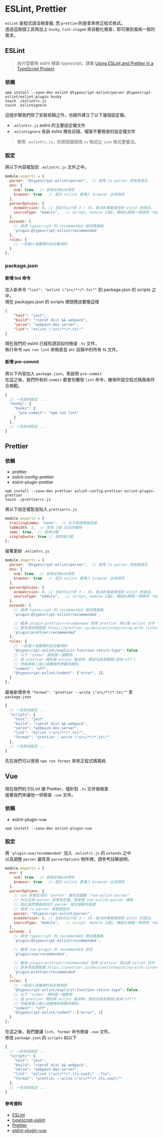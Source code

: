 
# ESLint, Prettier

`eslint` 是程式語法檢查器, 而 `prettier`則是拿來修正程式格式。  
透過這兩個工具再加上 `husky`, `lint-staged` 來自動化檢查，即可做到風格一致的需求。  

## ESLint

> 為什麼要用 eslint 檢查 typescript，請看 [Using ESLint and Prettier in a TypeScript Project](https://dev.to/robertcoopercode/using-eslint-and-prettier-in-a-typescript-project-53jb)

### 依賴

```shell
npm install --save-dev eslint @typescript-eslint/parser @typescript-eslint/eslint-plugin husky
touch ./eslintrc.js
touch .eslintignore
```

這個步驟我們除了安裝依賴之外，也額外建立了以下幾個設定檔，  
- `.eslintrc.js` eslint 的主要設定檔文件
- `.eslintignore` 告訴 eslint 哪些目錄、檔案不要檢查的設定檔文件

> 使用 `.eslintrc.js`，的原因是因為 `js` 格式比 `json` 格式更靈活。  

### 設定

將以下內容複製到 `.eslintrc.js` 文件之中。  

```javascript
module.exports = {
  parser: "@typescript-eslint/parser",  // 使用 ts-parser 來檢查語法
  env: {
    es6: true,  // 啟用全局es6特性
    browser: true   // 提示 eslint 要導入 browser 全局特性
  },
  parserOptions: {
    ecmaVersion: 8, // 目前可以介於 3 ~ 10，取決於專案使用到 es{n} 的語法。
    sourceType: "module",   // script, module 2選1，模組化開發一律使用 "module"
  },
  extends: [
    // 啟用 typescript 的 recommended 程式碼風格
    'plugin:@typescript-eslint/recommended'
  ],
  rules: {
    // 一些個人或團隊的自定義規則
  }
};
```
### package.json

#### 新增 lint 命令

加入新命令 `"lint": "eslint \"src/**/*.ts\""` 到 package.json 的 scripts 之中，  
現在 packages.json 的 scripts 裡頭應該要像這樣

```json
{
    "test": "jest",
    "build": "rimraf dist && webpack",
    "serve": "webpack-dev-server",
    "lint": "eslint \"src/**/*.ts\""
}
```

現在我們的 eslint 已經知道該如何檢查 `.ts` 文件，  
執行命令 `npm run lint` 來檢查並 src 目錄中的所有 ts 文件。

#### 新增 pre-commit

將以下內容加入 `package.json`，來啟用 `pre-commit`  
在這之後，我們所有的 `commit` 都會先觸發 `lint` 命令，確保所提交程式碼風格符合規範。  

```javascript
{
  // 一些其他設定 ....
  "husky": {
    "hooks": {
      "pre-commit": "npm run lint"
    }
  },
  // 一些其他設定 ...
}
```

## Prettier

### 依賴

- prettier
- eslint-config-prettier
- eslint-plugin-prettier

```shell
npm install --save-dev prettier eslint-config-prettier eslint-plugin-prettier
touch ./prettierrc.js
```

將以下設定複製並貼入 `prettierrc.js`  

```javascript
module.exports = {
  trailingComma: "none",  // 永不使用尾隨逗號
  tabWidth: 2,  // 使用 2個 空白的縮排
  semi: true,  // 使用分號
  singleQuote: true // 使用單引號
};
```

接著更新 `.eslintrc.js`

```javascript
module.exports = {
  parser: "@typescript-eslint/parser",  // 使用 ts-parser 來檢查語法
  env: {
    es6: true,  // 啟用全局es6特性
    browser: true   // 提示 eslint 要導入 browser 全局特性
  },
  parserOptions: {
    ecmaVersion: 8, // 目前可以介於 3 ~ 10，取決於專案使用到 es{n} 的語法。
    sourceType: "module",   // script, module 2選1，模組化開發一律使用 "module"
  },
  extends: [
    // 啟用 typescript 的 recommended 程式碼風格
    'plugin:@typescript-eslint/recommended',

    // 繼承 plugin:prettier/recommended 使得 prettier 得以跟 eslint 合作
    // 更多資訊請閱讀 https://prettier.io/docs/en/integrating-with-linters.html#use-eslint-to-run-prettier
    'plugin:prettier/recommended' 
  ],
  rules: {
    // 一些個人或團隊的自定義規則
    "@typescript-eslint/explicit-function-return-type": false
    // 以下 "index" 規則是一個範例
    // 當 prettier 規則與 eslint 衝突時，應該先將其關閉(設為"off")
    // 然後再寫入個人或團隊所想要的規則。
    "indent": "off",
    "@typescript-eslint/indent": ["error", 2],
  }
};
```

最後新增命令 `"format": "prettier --write \"src/**/*.ts\""` 至 `package.json`  

```javascript
{
  // 一些其他設定 ...
  "scripts": {
    "test": "jest",
    "build": "rimraf dist && webpack",
    "serve": "webpack-dev-server",
    "lint": "eslint \"src/**/*.ts\"",
    "format": "prettier --write \"src/**/*.ts\""
  },
  // 一些其他設定 ...
}
```

先在我們可以使用 `npm run format` 來修正程式碼風格

## Vue

現在我們的 ESLint 跟 Prettier，僅針對 `.ts` 文件做檢查  
接著我們來讓他一併檢查 `.vue` 文件。

### 依賴

- eslint-plugin-vue

```shell
npm install --save-dev eslint-plugin-vue
```

### 設定

將 `'plugin:vue/recommended'` 加入 `.eslintrc.js` 的 `extends` 之中  
以及調整 `parser` 屬性至 `parserOptions` 物件裡，請參考註解說明。  

```javascript
module.exports = {
  env: {
    es6: true,  // 啟用全局es6特性
    browser: true   // 提示 eslint 要導入 browser 全局特性
  },
  parserOptions: {
    // vue 依賴全局的 "parser" 屬性去驅動 "vue-eslint-parser"
    // 所以全局 parser 如果有定義，將會使 vue-eslint-parser 壞掉
    // 因此我們需要把自訂 parser 設定移動到這裡
    // 使用 ts-parser 來檢查語法
    parser: "@typescript-eslint/parser",  
    ecmaVersion: 8, // 目前可以介於 3 ~ 10，取決於專案使用到 es{n} 的語法。
    sourceType: "module",   // script, module 2選1，模組化開發一律使用 "module"
  },
  extends: [
    // 啟用 typescript 的 recommended 程式碼風格
    'plugin:@typescript-eslint/recommended',

    // 繼承 vue-plugin 的 recommended 設定
    'plugin:vue/recommended',

    // 繼承 plugin:prettier/recommended 使得 prettier 得以跟 eslint 合作
    // 更多資訊請閱讀 https://prettier.io/docs/en/integrating-with-linters.html#use-eslint-to-run-prettier
    'plugin:prettier/recommended' 
  ],
  rules: {
    // 一些個人或團隊的自定義規則
    "@typescript-eslint/explicit-function-return-type": false,
    // 以下 "index" 規則是一個範例
    // 當 prettier 規則與 eslint 衝突時，應該先將其關閉(設為"off")
    // 然後再寫入個人或團隊所想要的規則。
    "indent": "off",
    "@typescript-eslint/indent": ["error", 2]
  }
};
```

在這之後，我們要讓 `lint`、`format` 命令檢查 `.vue` 文件。  
修改 `package.json` 的 `scripts` 如以下  

```javascript
{
  // 一些其他設定 ...
  "scripts": {
    "test": "jest",
    "build": "rimraf dist && webpack",
    "serve": "webpack-dev-server",
    "lint": "eslint \"src/**/*.{ts,vue}\" --fix",
    "format": "prettier --write \"src/**/*.{ts,vue}\""
  },
  // 一些其他設定 ...
}
```

#### 參考資料
- [ESLint](https://eslint.org/)
- [typescript-eslint](https://github.com/typescript-eslint/typescript-eslint)
- [Prettier](https://prettier.io/)
- [eslint-plugin-vue](https://eslint.vuejs.org/)
